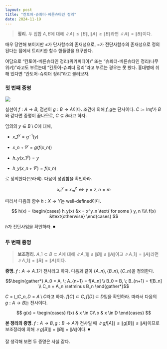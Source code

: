 ```yaml
---
layout: post
title: "칸토어-슈뢰더-베른슈타인 정리"
date: 2024-11-19
---
```


> **정리.** 두 집합 $A, B$에 대해 $\|A\| \leq \|B\|$, $\|A\| \geq \|B\|$라면 $\|A\| = \|B\|$이다.

매우 당연해 보이지만 $\leq$가 단사함수의 존재성으로, $=$가 전단사함수의 존재성으로 정의된다는 점에서 트리키한 함수 핸들링을 요구한다.

여담으로 “칸토어-베른슈타인 정리(위키피디아)” 또는 “슈뢰더-베른슈타인 정리(나무위키)”라고도 부르는데 “칸토어-슈뢰더 정리”라고 부르는 경우는 못 봤다. 홍대병에 취해 있다면 “칸토어-슈뢰더 정리”라고 불러보자.

### 첫 번째 증명

![](https://velog.velcdn.com/images/dimenerno/post/3e3b706b-77bc-4de3-a9ea-76fa4ffd8dbe/image.png)

실선이 $f: A → B$, 점선이 $g: B → A$이다. 조건에 의해 $f, g$는 단사이다. $C := \mathrm{Im} f$가 $B$와 같다면 증명이 끝나므로, $C \subsetneq B$라고 하자.

임의의 $y \in B \setminus C$에 대해,

- $x\_1^y = g^{-1}(y)$
- $x\_{n+1}^y = g(f(x\_n))$


- $h\_y(x\_1^y) = y$
- $h\_y(x\_{n+1}^y) = f(x\_n)$

로 정의한다(보라색). 다음이 성립함을 확인하라.

$$
x^y_n = x^z_m \iff y = z, n = m
$$

따라서 다음의 함수 $h: X → Y$는 well-defined이다.

$$
h(x) = \begin{cases}
h_y(x) &x = x^y_n \text{ for some } y, n \\\\
f(x) &\text{otherwise}
\end{cases}
$$

$h$가 전단사임을 확인하라. ◾

### 두 번째 증명

> **보조정리.** $A\_1 \subset B \subset A$에 대해 $\|A\_1\| \leq \|B\| \leq \|A\|$이고 $\|A\_1\| = \|A\|$라면 $\|A\_1\| = \|B\| = \|A\|$이다.

**증명.** $f: A → A\_1$가 전사라고 하자. 다음과 같이 $\lbrace A\_n\rbrace, \lbrace B\_n\rbrace, \lbrace C\_n\rbrace$을 정의한다.

$$\begin{gather*}
A_0 = A, \; A_{n+1} = f[A_n] \\
B_0 = B, \; B_{n+1} = f[B_n] \\
C_n = A_n \setminus B_n
\end{gather*}$$

$C = \bigcup C\_n, D = A \setminus C$라고 하자. $f[C] \subset C, f[D] \subset D$임을 확인하라. 따라서 다음의 $g: A → B$는 전사이다.

$$
g(x) = \begin{cases}
f(x) & x \in C\\
x & x \in D
\end{cases}
$$

**본 정리의 증명.** $f: A → B, g: B → A$가 전사일 때 $\|gf[A]\| \leq \|g[B]\| \leq \|A\|$이므로 보조정리에 의해 $\|g[B]\| = \|B\| = \|A\|$이다. ◾



잘 생각해 보면 두 증명은 사실 같다.

